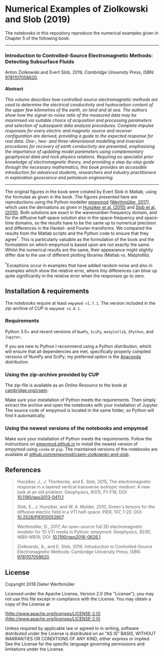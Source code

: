# Numerical Examples of Ziolkowski and Slob (2019)

The notebooks in this repository reproduce the numerical examples given in
Chapter 5 of the following book:

- - -

### Introduction to Controlled-Source Electromagnetic Methods: Detecting Subsurface Fluids
Anton Ziolkowski and Evert Slob, 2019, *Cambridge University Press*,
ISBN: [9781107058620](https://www.cambridge.org/9781107058620).

#### Abstract

*This volume describes how controlled-source electromagnetic methods are used
to determine the electrical conductivity and hydrocarbon content of the upper
few kilometres of the earth, on land and at sea. The authors show how the
signal-to-noise ratio of the measured data may be maximised via suitable choice
of acquisition and processing parameters and selection of subsequent data
analysis procedures. Complete impulse responses for every electric and magnetic
source and receiver configuration are derived, providing a guide to the
expected response for real data. One-, two- and three-dimensional modelling and
inversion procedures for recovery of earth conductivity are presented,
emphasising the importance of updating model parameters using complementary
geophysical data and rock physics relations. Requiring no specialist prior
knowledge of electromagnetic theory, and providing a step-by-step guide through
the necessary mathematics, this book provides an accessible introduction for
advanced students, researchers and industry practitioners in exploration
geoscience and petroleum engineering.*

- - -

The original figures in the book were created by Evert Slob in Matlab, using
the formulae as given in the book. The figures presented here are reproductions
using the Python modeller [empymod](https://empymod.github.io) ([Werthmüller,
2017](http://doi.org/10.1190/geo2016-0626.1)), which uses the derivations as
given in [Hunziker et al. (2015)](http://doi.org/10.1190/geo2013-0411.1) and
[Slob et al. (2010)](http://doi.org/10.2528/PIER10052807). Both solutions are
exact in the wavenumber-frequency domain, and for the diffusive half-space
solution also in the space-frequency and space-time domains, so the results
have to be the same up to numerical precision and differences in the Hankel-
and Fourier-transforms. We compared the results from the Matlab scripts and the
Python code to ensure that they agree<sup>&dagger;</sup>. This is particularly
valuable as the formulation of the book and the formulation on which empymod is
based upon are not exactly the same. Whilst the numerical results are the same,
their appearance might slightly differ due to the use of different plotting
libraries (Matlab vs. Matplotlib).

<sup>&dagger;</sup>Exceptions occur in examples that have added random noise
and also in examples which show the relative error, where tiny differences can
blow up quite significantly in the relative error when the responses go to
zero.


## Installation & requirements

The notebooks require at least `empymod v1.7.1`. The version included in the
zip-archive of CUP is `empymod v1.8.1`.

### Requirements

Python 3.5+ and recent versions of `NumPy`, `SciPy`, `matplotlib`, `IPython`,
and `Jupyter`.

If you are new to Python I recommend using a Python distribution, which will
ensure that all dependencies are met, specifically properly compiled versions
of NumPy and SciPy; my preferred option is the
[Anaconda](https://www.anaconda.com/download) distribution.


### Using the zip-archive provided by CUP

The zip-file is available as an *Online Resource* to the book at
[cambridge.org/csem](https://www.cambridge.org/csem).

Make sure your installation of Python meets the requirements. Then simply
extract the archive and open the notebooks with your installation of Jupyter.
The source code of empymod is located in the same folder, so Python will find
it automatically.


### Using the newest versions of the notebooks and empymod

Make sure your installation of Python meets the requirements. Follow the
instructions on [empymod.github.io](https://empymod.github.io) to install the
newest version of empymod using `conda` or `pip`. The maintained versions of
the notebooks are available at
[github.com/empymod/csem-ziolkowski-and-slob](https://github.com/empymod/csem-ziolkowski-and-slob).


## References

> Hunziker, J., J. Thorbecke, and E. Slob, 2015, The electromagnetic response in
> a layered vertical transverse isotropic medium: A new look at an old problem:
> Geophysics, 80(1), F1-F18; DOI:
> [10.1190/geo2013-0411.1](http://doi.org/10.1190/geo2013-0411.1).
>  
> Slob, E., J. Hunziker, and W. A. Mulder, 2010, Green's tensors for the
> diffusive electric field in a VTI half-space: PIER, 107, 1-20: DOI:
> [10.2528/PIER10052807](http://doi.org/10.2528/PIER10052807).
>  
> Werthmüller, D., 2017, An open-source full 3D electromagnetic modeler for 1D
> VTI media in Python: empymod: Geophysics, 82(6), WB9-WB19; DOI:
> [10.1190/geo2016-0626.1](http://doi.org/10.1190/geo2016-0626.1).
>  
> Ziolkowski, A., and E. Slob, 2019, Introduction to Controlled-Source
> Electromagnetic Methods: Cambridge University Press; ISBN:
> [9781107058620](https://www.cambridge.org/9781107058620).


## License

Copyright 2018 Dieter Werthmüller

Licensed under the Apache License, Version 2.0 (the "License"); you may not use
this file except in compliance with the License. You may obtain a copy of the
License at

[http://www.apache.org/licenses/LICENSE-2.0](http://www.apache.org/licenses/LICENSE-2.0)

Unless required by applicable law or agreed to in writing, software distributed
under the License is distributed on an "AS IS" BASIS, WITHOUT WARRANTIES OR
CONDITIONS OF ANY KIND, either express or implied. See the License for the
specific language governing permissions and limitations under the License.
